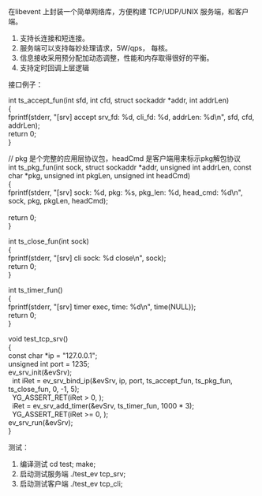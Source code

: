 在libevent 上封装一个简单网络库，方便构建 TCP/UDP/UNIX 服务端，和客户端。
1. 支持长连接和短连接。
2. 服务端可以支持每妙处理请求，5W/qps， 每核。
3. 信息接收采用预分配加动态调整，性能和内存取得很好的平衡。
4. 支持定时回调上层逻辑

接口例子：
<p>int ts_accept_fun(int sfd, int cfd, struct sockaddr *addr, int addrLen)<br/>
{<br/>
    fprintf(stderr, &quot;[srv] accept srv_fd: %d,  cli_fd: %d, addrLen: %d\n&quot;, sfd, cfd, addrLen);<br/>
    return 0;<br/>
}</p>

<p>// pkg 是个完整的应用层协议包，headCmd 是客户端用来标示pkg解包协议<br/>
int ts_pkg_fun(int sock, struct sockaddr *addr, unsigned int addrLen, const char *pkg, unsigned int pkgLen, unsigned int headCmd)<br/>
{<br/>
    fprintf(stderr, &quot;[srv] sock: %d, pkg: %s, pkg_len: %d, head_cmd: %d\n&quot;, sock, pkg, pkgLen, headCmd);<br/><br/>
    return 0;<br/>
}</p>

<p>int ts_close_fun(int sock)<br/>
{<br/>
    fprintf(stderr, &quot;[srv] cli sock: %d close\n&quot;, sock);<br/>
    return 0;<br/>
}</p>

<p>int ts_timer_fun()<br/>
{<br/>
    fprintf(stderr, &quot;[srv] timer exec, time: %d\n&quot;, time(NULL));<br/>
    return 0;<br/>
}</p>

<p>void test_tcp_srv()<br/>
{<br/>
    const char *ip = &quot;127.0.0.1&quot;;<br/>
    unsigned int port = 1235;<br/>
    ev_srv_init(&amp;evSrv);<br/>
    int iRet = ev_srv_bind_ip(&amp;evSrv, ip, port, ts_accept_fun, ts_pkg_fun, ts_close_fun, 0, -1, 5);<br/>
    YG_ASSERT_RET(iRet &gt; 0, );<br/>
    iRet = ev_srv_add_timer(&amp;evSrv, ts_timer_fun, 1000 * 3); <br/>
    YG_ASSERT_RET(iRet &gt;= 0, );<br/>
    ev_srv_run(&amp;evSrv);<br/>
}</p>



测试：
1.  编译测试 cd test; make;
2.  启动测试服务端 ./test_ev tcp_srv;
3.  启动测试客户端  ./test_ev tcp_cli;
	


